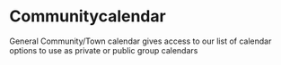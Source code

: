 # Communitycalendar
General Community/Town calendar gives access to our list of calendar options to use as private or public group calendars
